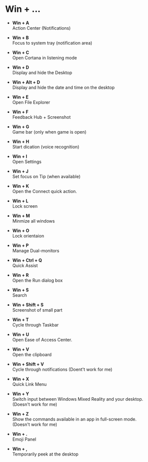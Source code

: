 # Win + ...

- **Win + A**  
Action Center (Notifications)

- **Win + B**  
Focus to system tray (notification area)

- **Win + C**  
Open Cortana in listening mode

- **Win + D**  
Display and hide the Desktop

- **Win + Alt + D**  
Display and hide the date and time on the desktop

- **Win + E**  
Open File Explorer

- **Win + F**  
Feedback Hub + Screenshot

- **Win + G**  
Game bar (only when game is open)

- **Win + H**  
Start dication (voice recognition)

- **Win + I**  
Open Settings

- **Win + J**  
Set focus on Tip (when available)

- **Win + K**  
Open the Connect quick action.

- **Win + L**  
Lock screen

- **Win + M**  
Minmize all windows

- **Win + O**  
Lock orientaion

- **Win + P**  
Manage Dual-monitors

- **Win + Ctrl + Q**  
Quick Assist

- **Win + R**  
Open the Run dialog box

- **Win + S**  
Search

- **Win + Shift + S**  
Screenshot of small part

- **Win + T**  
Cycle through Taskbar

- **Win + U**  
Open Ease of Access Center.

- **Win + V**  
Open the clipboard

- **Win + Shift + V**  
Cycle through notifications (Doent't work for me)

- **Win + X**  
Quick Link Menu

- **Win + Y**  
Switch input between Windows Mixed Reality and your desktop. (Doesn't work for me)

- **Win + Z**  
Show the commands available in an app in full-screen mode.  
(Doesn't work for me)

- **Win + .**  
Emoji Panel

- **Win + ,**  
Temporarily peek at the desktop




